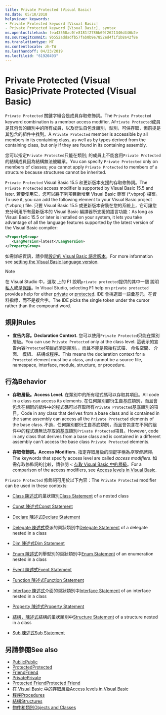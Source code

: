 ```yaml
---
title: Private Protected (Visual Basic)
ms.date: 05/10/2018
helpviewer_keywords:
- Private Protected keyword [Visual Basic]
- Private Protected keyword [Visual Basic], syntax
ms.openlocfilehash: fea43558ac0fe8181f2786b69f2621346d446b2e
ms.sourcegitcommit: 9b552addadfb57fab0b9e7852ed4f1f1b8a42f8e
ms.translationtype: MT
ms.contentlocale: zh-TW
ms.lasthandoff: 04/23/2019
ms.locfileid: "61920493"
---
```

# <a name="private-protected-visual-basic"></a><span data-ttu-id="c7b58-102">Private Protected (Visual Basic)</span><span class="sxs-lookup"><span data-stu-id="c7b58-102">Private Protected (Visual Basic)</span></span>

<span data-ttu-id="c7b58-103">`Private Protected` 關鍵字組合是成員存取修飾詞。</span><span class="sxs-lookup"><span data-stu-id="c7b58-103">The `Private Protected` keyword combination is a member access modifier.</span></span> <span data-ttu-id="c7b58-104">A`Private Protected`成員是其包含的類別中的所有成員，以及衍生自包含類別，型別，可供存取，但前提是其包含的組件中找到。</span><span class="sxs-lookup"><span data-stu-id="c7b58-104">A `Private Protected` member is accessible by all members in its containing class, as well as by types derived from the containing class, but only if they are found in its containing assembly.</span></span>

<span data-ttu-id="c7b58-105">您可以指定`Private Protected`只能在類別; 的成員上不能套用`Private Protected`的結構成員因為結構無法被繼承。</span><span class="sxs-lookup"><span data-stu-id="c7b58-105">You can specify `Private Protected` only on members of classes; you cannot apply `Private Protected` to members of a structure because structures cannot be inherited.</span></span>

<span data-ttu-id="c7b58-106">`Private Protected` Visual Basic 15.5 和更新版本支援的存取修飾詞。</span><span class="sxs-lookup"><span data-stu-id="c7b58-106">The `Private Protected` access modifier is supported by Visual Basic 15.5 and later.</span></span> <span data-ttu-id="c7b58-107">若要使用它，您可以將下列項目新增至 Visual Basic 專案 (\*.vbproj) 檔案。</span><span class="sxs-lookup"><span data-stu-id="c7b58-107">To use it, you can add the following element to your Visual Basic project (\*.vbproj) file.</span></span> <span data-ttu-id="c7b58-108">只要 Visual Basic 15.5 或更新版本安裝在您的系統上，它可讓您充分利用所有最新版本的 Visual Basic 編譯器所支援的語言功能：</span><span class="sxs-lookup"><span data-stu-id="c7b58-108">As long as Visual Basic 15.5 or later is installed on your system, it lets you take advantage of all the language features supported by the latest version of the Visual Basic compiler:</span></span>

```xml
<PropertyGroup>
   <LangVersion>latest</LangVersion>
</PropertyGroup>
```

<span data-ttu-id="c7b58-109">如需詳細資訊，請參閱[設定的 Visual Basic 語言版本](../../language-reference/configure-language-version.md)。</span><span class="sxs-lookup"><span data-stu-id="c7b58-109">For more information see [setting the Visual Basic language version](../../language-reference/configure-language-version.md).</span></span>

> [!NOTE]
> <span data-ttu-id="c7b58-110">在 Visual Studio 中，選取 上的 F1 說明`private protected`提供的其中一個 說明[私人](private.md)或是[保護](protected.md)。</span><span class="sxs-lookup"><span data-stu-id="c7b58-110">In Visual Studio, selecting F1 help on `private protected` provides help for either [private](private.md) or [protected](protected.md).</span></span> <span data-ttu-id="c7b58-111">IDE 會挑選單一語彙基元，在資料指標，而不是複合字。</span><span class="sxs-lookup"><span data-stu-id="c7b58-111">The IDE picks the single token under the cursor rather than the compound word.</span></span>

## <a name="rules"></a><span data-ttu-id="c7b58-112">規則</span><span class="sxs-lookup"><span data-stu-id="c7b58-112">Rules</span></span>

- <span data-ttu-id="c7b58-113">**宣告內容。**</span><span class="sxs-lookup"><span data-stu-id="c7b58-113">**Declaration Context.**</span></span> <span data-ttu-id="c7b58-114">您可以使用`Private Protected`只能在類別層級。</span><span class="sxs-lookup"><span data-stu-id="c7b58-114">You can use `Private Protected` only at the class level.</span></span> <span data-ttu-id="c7b58-115">這表示的宣告內容`Protected`項目必須是類別，，而且不能是原始程式檔、 命名空間、 介面、 模組、 結構或程序。</span><span class="sxs-lookup"><span data-stu-id="c7b58-115">This means the declaration context for a `Protected` element must be a class, and cannot be a source file, namespace, interface, module, structure, or procedure.</span></span>

## <a name="behavior"></a><span data-ttu-id="c7b58-116">行為</span><span class="sxs-lookup"><span data-stu-id="c7b58-116">Behavior</span></span>

- <span data-ttu-id="c7b58-117">**存取層級。**</span><span class="sxs-lookup"><span data-stu-id="c7b58-117">**Access Level.**</span></span> <span data-ttu-id="c7b58-118">在類別中的所有程式碼可以存取其項目。</span><span class="sxs-lookup"><span data-stu-id="c7b58-118">All code in a class can access its elements.</span></span> <span data-ttu-id="c7b58-119">在任何類別都衍生自基底類別，而且會包含在相同的組件中的程式碼可以存取所有`Private Protected`基底類別的項目。</span><span class="sxs-lookup"><span data-stu-id="c7b58-119">Code in any class that derives from a base class and is contained in the same assembly can access all the `Private Protected` elements of the base class.</span></span> <span data-ttu-id="c7b58-120">不過，任何類別都衍生自基底類別，而且會包含在不同的組件中的程式碼無法存取的基底類別`Private Protected`項目。</span><span class="sxs-lookup"><span data-stu-id="c7b58-120">However, code in any class that derives from a base class and is contained in a different assembly can't access the base class `Private Protected` elements.</span></span>

- <span data-ttu-id="c7b58-121">**存取修飾詞。**</span><span class="sxs-lookup"><span data-stu-id="c7b58-121">**Access Modifiers.**</span></span> <span data-ttu-id="c7b58-122">指定存取層級的關鍵字稱為*存取修飾詞*。</span><span class="sxs-lookup"><span data-stu-id="c7b58-122">The keywords that specify access level are called *access modifiers*.</span></span> <span data-ttu-id="c7b58-123">如需存取修飾詞的比較，請參閱 <<c0> [ 存取 Visual Basic 中的層級](../../../visual-basic/programming-guide/language-features/declared-elements/access-levels.md)。</span><span class="sxs-lookup"><span data-stu-id="c7b58-123">For a comparison of the access modifiers, see [Access levels in Visual Basic](../../../visual-basic/programming-guide/language-features/declared-elements/access-levels.md).</span></span>

<span data-ttu-id="c7b58-124">`Private Protected` 修飾詞可用於以下內容：</span><span class="sxs-lookup"><span data-stu-id="c7b58-124">The `Private Protected` modifier can be used in these contexts:</span></span>

- <span data-ttu-id="c7b58-125">[Class 陳述式](../../../visual-basic/language-reference/statements/class-statement.md)的巢狀類別</span><span class="sxs-lookup"><span data-stu-id="c7b58-125">[Class Statement](../../../visual-basic/language-reference/statements/class-statement.md) of a nested class</span></span>

- [<span data-ttu-id="c7b58-126">Const 陳述式</span><span class="sxs-lookup"><span data-stu-id="c7b58-126">Const Statement</span></span>](../../../visual-basic/language-reference/statements/const-statement.md)

- [<span data-ttu-id="c7b58-127">Declare 陳述式</span><span class="sxs-lookup"><span data-stu-id="c7b58-127">Declare Statement</span></span>](../../../visual-basic/language-reference/statements/declare-statement.md)

- <span data-ttu-id="c7b58-128">[Delegate 陳述式](../../../visual-basic/language-reference/statements/delegate-statement.md)委派的巢狀類別中</span><span class="sxs-lookup"><span data-stu-id="c7b58-128">[Delegate Statement](../../../visual-basic/language-reference/statements/delegate-statement.md) of a delegate nested in a class</span></span>

- [<span data-ttu-id="c7b58-129">Dim 陳述式</span><span class="sxs-lookup"><span data-stu-id="c7b58-129">Dim Statement</span></span>](../../../visual-basic/language-reference/statements/dim-statement.md)

- <span data-ttu-id="c7b58-130">[Enum 陳述式](../../../visual-basic/language-reference/statements/enum-statement.md)列舉型別的巢狀類別中</span><span class="sxs-lookup"><span data-stu-id="c7b58-130">[Enum Statement](../../../visual-basic/language-reference/statements/enum-statement.md) of an enumeration nested in a class</span></span>

- [<span data-ttu-id="c7b58-131">Event 陳述式</span><span class="sxs-lookup"><span data-stu-id="c7b58-131">Event Statement</span></span>](../../../visual-basic/language-reference/statements/event-statement.md)

- [<span data-ttu-id="c7b58-132">Function 陳述式</span><span class="sxs-lookup"><span data-stu-id="c7b58-132">Function Statement</span></span>](../../../visual-basic/language-reference/statements/function-statement.md)

- <span data-ttu-id="c7b58-133">[Interface 陳述式](../../../visual-basic/language-reference/statements/interface-statement.md)介面的巢狀類別中</span><span class="sxs-lookup"><span data-stu-id="c7b58-133">[Interface Statement](../../../visual-basic/language-reference/statements/interface-statement.md) of an interface nested in a class</span></span>

- [<span data-ttu-id="c7b58-134">Property 陳述式</span><span class="sxs-lookup"><span data-stu-id="c7b58-134">Property Statement</span></span>](../../../visual-basic/language-reference/statements/property-statement.md)

- <span data-ttu-id="c7b58-135">[結構，陳述式](../../../visual-basic/language-reference/statements/structure-statement.md)結構的巢狀類別中</span><span class="sxs-lookup"><span data-stu-id="c7b58-135">[Structure Statement](../../../visual-basic/language-reference/statements/structure-statement.md) of a structure nested in a class</span></span>

- [<span data-ttu-id="c7b58-136">Sub 陳述式</span><span class="sxs-lookup"><span data-stu-id="c7b58-136">Sub Statement</span></span>](../../../visual-basic/language-reference/statements/sub-statement.md)

## <a name="see-also"></a><span data-ttu-id="c7b58-137">另請參閱</span><span class="sxs-lookup"><span data-stu-id="c7b58-137">See also</span></span>

- [<span data-ttu-id="c7b58-138">Public</span><span class="sxs-lookup"><span data-stu-id="c7b58-138">Public</span></span>](../../../visual-basic/language-reference/modifiers/public.md)
- [<span data-ttu-id="c7b58-139">Protected</span><span class="sxs-lookup"><span data-stu-id="c7b58-139">Protected</span></span>](../../../visual-basic/language-reference/modifiers/protected.md)
- [<span data-ttu-id="c7b58-140">Friend</span><span class="sxs-lookup"><span data-stu-id="c7b58-140">Friend</span></span>](friend.md)
- [<span data-ttu-id="c7b58-141">Private</span><span class="sxs-lookup"><span data-stu-id="c7b58-141">Private</span></span>](../../../visual-basic/language-reference/modifiers/private.md)
- [<span data-ttu-id="c7b58-142">Protected Friend</span><span class="sxs-lookup"><span data-stu-id="c7b58-142">Protected Friend</span></span>](./protected-friend.md)
- [<span data-ttu-id="c7b58-143">在 Visual Basic 中的存取層級</span><span class="sxs-lookup"><span data-stu-id="c7b58-143">Access levels in Visual Basic</span></span>](../../../visual-basic/programming-guide/language-features/declared-elements/access-levels.md)
- [<span data-ttu-id="c7b58-144">程序</span><span class="sxs-lookup"><span data-stu-id="c7b58-144">Procedures</span></span>](../../../visual-basic/programming-guide/language-features/procedures/index.md)
- [<span data-ttu-id="c7b58-145">結構</span><span class="sxs-lookup"><span data-stu-id="c7b58-145">Structures</span></span>](../../../visual-basic/programming-guide/language-features/data-types/structures.md)
- [<span data-ttu-id="c7b58-146">物件和類別</span><span class="sxs-lookup"><span data-stu-id="c7b58-146">Objects and Classes</span></span>](../../../visual-basic/programming-guide/language-features/objects-and-classes/index.md)
